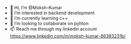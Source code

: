 - 👋 Hi, I’m @Moksh-Kumar
- 👀 I’m interested in backend development
- 🌱 I’m currently learning c++
- 💞️ I’m looking to collaborate on pyhton
- 📫 Reach me through my linkedin account https://www.linkedin.com/in/moksh-kumar-66383231b/

<!---
Moksh-Kumar/Moksh-Kumar is a ✨ special ✨ repository because its `README.md` (this file) appears on your GitHub profile.
You can click the Preview link to take a look at your changes.
--->

